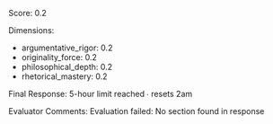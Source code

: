 Score: 0.2

Dimensions:
- argumentative_rigor: 0.2
- originality_force: 0.2
- philosophical_depth: 0.2
- rhetorical_mastery: 0.2

Final Response:
5-hour limit reached ∙ resets 2am

Evaluator Comments:
Evaluation failed: No <output> section found in response
